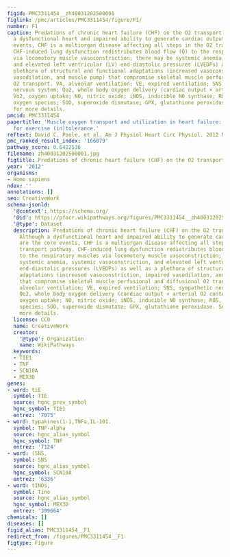 ```yaml
---
figid: PMC3311454__zh40031202500001
figlink: /pmc/articles/PMC3311454/figure/F1/
number: F1
caption: Predations of chronic heart failure (CHF) on the O2 transport pathway. Although
  a dysfunctional heart and impaired ability to generate cardiac output are the core
  events, CHF is a multiorgan disease affecting all steps in the O2 transport pathway.
  CHF-induced lung dysfunction redistributes blood flow (Q̇) to the respiratory muscles
  via locomotory muscle vasoconstriction; there may be systemic anemia, systemic vasoconstriction,
  and elevated left ventricular (LV) end-diastolic pressures (LVEDPs) as well as a
  plethora of structural and functional adaptations (increased vasoconstriction, impaired
  vasodilation, and muscle pump) that compromise skeletal muscle perfusional and diffusional
  O2 transport. V̇A, alveolar ventilation; V̇E, expired ventilation; SNS, sympathetic
  nervous system; Q̇o2, whole body oxygen delivery (cardiac output × arterial O2 content);
  V̇o2, oxygen uptake; NO, nitric oxide; iNOS, inducible NO synthase; ROS, reactive
  oxygen species; SOD, superoxide dismutase; GPX, glutathione peroxidase. See text
  for more details.
pmcid: PMC3311454
papertitle: 'Muscle oxygen transport and utilization in heart failure: implications
  for exercise (in)tolerance.'
reftext: David C. Poole, et al. Am J Physiol Heart Circ Physiol. 2012 Mar 1;302(5):H1050-H1063.
pmc_ranked_result_index: '166079'
pathway_score: 0.6422536
filename: zh40031202500001.jpg
figtitle: Predations of chronic heart failure (CHF) on the O2 transport pathway
year: '2012'
organisms:
- Homo sapiens
ndex: ''
annotations: []
seo: CreativeWork
schema-jsonld:
  '@context': https://schema.org/
  '@id': https://pfocr.wikipathways.org/figures/PMC3311454__zh40031202500001.html
  '@type': Dataset
  description: Predations of chronic heart failure (CHF) on the O2 transport pathway.
    Although a dysfunctional heart and impaired ability to generate cardiac output
    are the core events, CHF is a multiorgan disease affecting all steps in the O2
    transport pathway. CHF-induced lung dysfunction redistributes blood flow (Q̇)
    to the respiratory muscles via locomotory muscle vasoconstriction; there may be
    systemic anemia, systemic vasoconstriction, and elevated left ventricular (LV)
    end-diastolic pressures (LVEDPs) as well as a plethora of structural and functional
    adaptations (increased vasoconstriction, impaired vasodilation, and muscle pump)
    that compromise skeletal muscle perfusional and diffusional O2 transport. V̇A,
    alveolar ventilation; V̇E, expired ventilation; SNS, sympathetic nervous system;
    Q̇o2, whole body oxygen delivery (cardiac output × arterial O2 content); V̇o2,
    oxygen uptake; NO, nitric oxide; iNOS, inducible NO synthase; ROS, reactive oxygen
    species; SOD, superoxide dismutase; GPX, glutathione peroxidase. See text for
    more details.
  license: CC0
  name: CreativeWork
  creator:
    '@type': Organization
    name: WikiPathways
  keywords:
  - TIE1
  - TNF
  - SCN10A
  - MEX3D
genes:
- word: tiE
  symbol: TIE
  source: hgnc_prev_symbol
  hgnc_symbol: TIE1
  entrez: '7075'
- word: typakines(1-1,TNFa,IL-101.
  symbol: TNF-alpha
  source: hgnc_alias_symbol
  hgnc_symbol: TNF
  entrez: '7124'
- word: (SNS,
  symbol: SNS
  source: hgnc_alias_symbol
  hgnc_symbol: SCN10A
  entrez: '6336'
- word: tINOs,
  symbol: Tino
  source: hgnc_alias_symbol
  hgnc_symbol: MEX3D
  entrez: '399664'
chemicals: []
diseases: []
figid_alias: PMC3311454__F1
redirect_from: /figures/PMC3311454__F1
figtype: Figure
---
```

